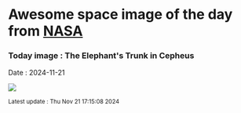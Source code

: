 
# Awesome space image of the day from [NASA](https://api.nasa.gov/)

### Today image : The Elephant's Trunk in Cepheus
Date : 2024-11-21

![](https://apod.nasa.gov/apod/image/2411/LDN1105ElephantTrunk1024.jpg)

<small>Latest update : Thu Nov 21 17:15:08 2024</small>
        